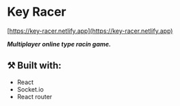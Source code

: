 # Key Racer

[https://key-racer.netlify.app](https://key-racer.netlify.app)

***Multiplayer online type racin game.***

## ⚒️ Built with:
- React
- Socket.io
- React router
